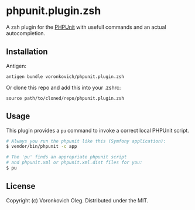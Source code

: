 # phpunit.plugin.zsh

A zsh plugin for the [PHPUnit](https://phpunit.de/) with usefull commands and an actual autocompletion.

## Installation

Antigen:

    antigen bundle voronkovich/phpunit.plugin.zsh

Or clone this repo and add this into your .zshrc:

    source path/to/cloned/repo/phpunit.plugin.zsh

## Usage

This plugin provides a `pu` command to invoke a correct local PHPUnit script.

```sh
# Always you run the phpunit like this (Symfony application):
$ vendor/bin/phpunit -c app
```

```sh
# The 'pu' finds an appropriate phpunit script
# and phpunit.xml or phpunit.xml.dist files for you:
$ pu
```

## License

Copyright (c) Voronkovich Oleg. Distributed under the MIT.
